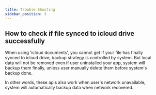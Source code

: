```yaml
---
title: Trouble Shooting
sidebar_position: 3
---
```



## How to check if file synced to icloud drive successfully
When using 'icloud documents', you cannot get if your file has finally synced to icloud drive, backup strategy is controlled by system. But local data will not be removed even if user uninstalled your app, system will backup them finally, unless user manually delete them before system's backup done.

In other words, these apis also work when user's network unavailable, system will automatically backup data when network recovered.
